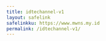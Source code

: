```yaml
---
title: idtechannel-v1
layout: safelink
safelinkku: https://www.mwns.my.id
permalink: /idtechannel-v1/
---
```

